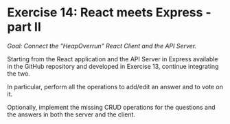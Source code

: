 # Exercise 14: React meets Express - part II

_Goal: Connect the "HeapOverrun" React Client and the API Server._

Starting from the React application and the API Server in Express available in the GitHub repository and developed in Exercise 13, continue integrating the two.

In particular, perform all the operations to add/edit an answer and to vote on it.

Optionally, implement the missing CRUD operations for the questions and the answers in both the server and the client.
